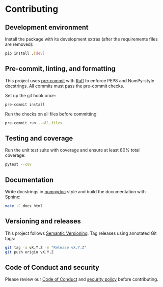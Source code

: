 # Contributing

## Development environment

Install the package with its development extras (after the requirements files
are removed):

```bash
pip install .[dev]
```

## Pre-commit, linting, and formatting

This project uses [pre-commit](https://pre-commit.com) with
[Ruff](https://github.com/astral-sh/ruff) to enforce PEP8 and NumPy-style
docstrings. All commits must pass the pre-commit checks.

Set up the git hook once:

```bash
pre-commit install
```

Run the checks on all files before committing:

```bash
pre-commit run --all-files
```

## Testing and coverage

Run the unit test suite with coverage and ensure at least 80% total coverage:

```bash
pytest --cov
```

## Documentation

Write docstrings in [numpydoc](https://numpydoc.readthedocs.io) style and build
the documentation with [Sphinx](https://www.sphinx-doc.org):

```bash
make -C docs html
```

## Versioning and releases

This project follows [Semantic Versioning](https://semver.org). Tag releases
using annotated Git tags:

```bash
git tag -a vX.Y.Z -m "Release vX.Y.Z"
git push origin vX.Y.Z
```

## Code of Conduct and security

Please review our [Code of Conduct](CODE_OF_CONDUCT.md) and
[security policy](SECURITY.md) before contributing.
